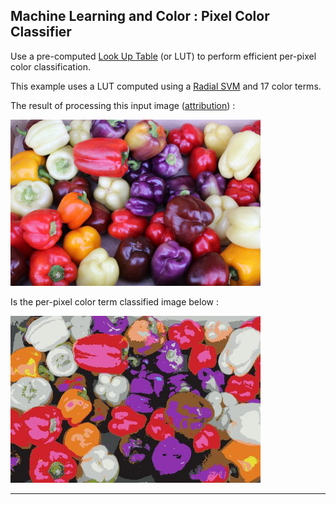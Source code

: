 
## Machine Learning and Color : Pixel Color Classifier

Use a pre-computed [Look Up Table](https://github.com/NMoroney/MachineLearningAndColor/tree/main/src/mlc_pixel_lut) (or LUT) to perform efficient per-pixel color classification.

This example uses a LUT computed using a [Radial SVM](https://github.com/NMoroney/MachineLearningAndColor/tree/main/src/mlc_radial_svm) and 17 color terms.

The result of processing this input image ([attribution](https://commons.wikimedia.org/wiki/File:Colorful_Bell_Peppers.JPG)) :

<img src="Colorful_Bell_Peppers-512.JPG" width=400px>

Is the per-pixel color term classified image below :

<img src="Colorful_Bell_Peppers-512-classified.JPG" width=400px>

---

